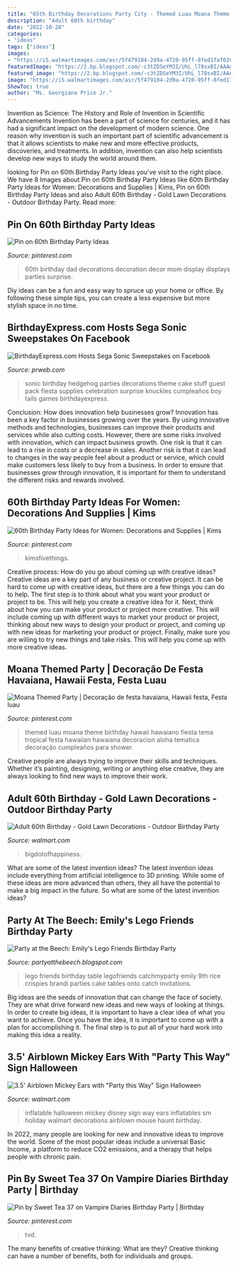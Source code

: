 ```yaml
---
title: "65th Birthday Decorations Party City - Themed Luau Moana Theme Birthday Hawaii Hawaiano Fiesta Tema Tropical Festa Hawaiian Hawaiana Decoracion Aloha Tematica Decoração Cumpleaños Para Shower"
description: "Adult 60th birthday"
date: "2022-10-28"
categories:
- "ideas"
tags: ["ideas"]
images:
- "https://i5.walmartimages.com/asr/5f479104-2d9a-4720-95ff-8fed17af020d.26cad80bbe5c80697d44508fb698f272.jpeg"
featuredImage: "https://2.bp.blogspot.com/-c3tZDSeYM3I/UhL_l78sxBI/AAAAAAAAAPU/4ACnynHocWI/s1600/309.JPG"
featured_image: "https://2.bp.blogspot.com/-c3tZDSeYM3I/UhL_l78sxBI/AAAAAAAAAPU/4ACnynHocWI/s1600/309.JPG"
image: "https://i5.walmartimages.com/asr/5f479104-2d9a-4720-95ff-8fed17af020d.26cad80bbe5c80697d44508fb698f272.jpeg"
ShowToc: true
author: "Ms. Georgiana Price Jr."
---
```



Invention as Science: The History and Role of Invention in Scientific Advancements
Invention has been a part of science for centuries, and it has had a significant impact on the development of modern science. One reason why invention is such an important part of scientific advancement is that it allows scientists to make new and more effective products, discoveries, and treatments. In addition, invention can also help scientists develop new ways to study the world around them.

	

		
looking for Pin on 60th Birthday Party Ideas you've visit to the right place. We have 8 Images about Pin on 60th Birthday Party Ideas like 60th Birthday Party Ideas for Women: Decorations and Supplies | Kims, Pin on 60th Birthday Party Ideas and also Adult 60th Birthday - Gold Lawn Decorations - Outdoor Birthday Party. Read more:
		
    
## Pin On 60th Birthday Party Ideas

<img loading=lazy src="https://i.pinimg.com/736x/88/5c/e8/885ce814f263a74a584f7506645f115d.jpg" onerror="this.onerror=null;this.src='https://tse3.mm.bing.net/th?id=OIP.15_dI0elEkwMqBMrKxORTAHaJ3&amp;pid=15.1';" alt="Pin on 60th Birthday Party Ideas">

_Source: pinterest.com_

>60th birthday dad decorations decoration decor mom display displays parties surprise. 

	

Diy ideas can be a fun and easy way to spruce up your home or office. By following these simple tips, you can create a less expensive but more stylish space in no time.

    
## BirthdayExpress.com Hosts Sega Sonic Sweepstakes On Facebook

<img loading=lazy src="http://ww1.prweb.com/prfiles/2012/05/25/9547409/75948.jpg" onerror="this.onerror=null;this.src='https://tse1.mm.bing.net/th?id=OIP.8Y5oQ9og688tQrsp5ljOFAHaKX&amp;pid=15.1';" alt="BirthdayExpress.com Hosts Sega Sonic Sweepstakes on Facebook">

_Source: prweb.com_

>sonic birthday hedgehog parties decorations theme cake stuff guest pack fiesta supplies celebration surprise knuckles cumpleaños boy tails games birthdayexpress. 

	

Conclusion: How does innovation help businesses grow?
Innovation has been a key factor in businesses growing over the years. By using innovative methods and technologies, businesses can improve their products and services while also cutting costs. However, there are some risks involved with innovation, which can impact business growth. One risk is that it can lead to a rise in costs or a decrease in sales. Another risk is that it can lead to changes in the way people feel about a product or service, which could make customers less likely to buy from a business. In order to ensure that businesses grow through innovation, it is important for them to understand the different risks and rewards involved.

    
## 60th Birthday Party Ideas For Women: Decorations And Supplies | Kims

<img loading=lazy src="https://i.pinimg.com/736x/fe/f1/f6/fef1f615760b01cd7b2d9674db65e365.jpg" onerror="this.onerror=null;this.src='https://tse4.mm.bing.net/th?id=OIP.fGIgS-nwaINEY1xp1uNifAHaLH&amp;pid=15.1';" alt="60th Birthday Party Ideas for Women: Decorations and Supplies | Kims">

_Source: pinterest.com_

>kimsfivethings. 

	

Creative process: How do you go about coming up with creative ideas?
Creative ideas are a key part of any business or creative project. It can be hard to come up with creative ideas, but there are a few things you can do to help. The first step is to think about what you want your product or project to be. This will help you create a creative idea for it. Next, think about how you can make your product or project more creative. This will include coming up with different ways to market your product or project, thinking about new ways to design your product or project, and coming up with new ideas for marketing your product or project. Finally, make sure you are willing to try new things and take risks. This will help you come up with more creative ideas.

    
## Moana Themed Party | Decoração De Festa Havaiana, Hawaii Festa, Festa Luau

<img loading=lazy src="https://i.pinimg.com/736x/44/c7/be/44c7be126d262d55963ebc0ee6be323f--themed-parties.jpg" onerror="this.onerror=null;this.src='https://tse2.mm.bing.net/th?id=OIP.zFObRlJwal0XvY4AIWt_IwHaKk&amp;pid=15.1';" alt="Moana Themed Party | Decoração de festa havaiana, Hawaii festa, Festa luau">

_Source: pinterest.com_

>themed luau moana theme birthday hawaii hawaiano fiesta tema tropical festa hawaiian hawaiana decoracion aloha tematica decoração cumpleaños para shower. 

	

Creative people are always trying to improve their skills and techniques. Whether it’s painting, designing, writing or anything else creative, they are always looking to find new ways to improve their work.

    
## Adult 60th Birthday - Gold Lawn Decorations - Outdoor Birthday Party

<img loading=lazy src="https://i5.walmartimages.com/asr/5f479104-2d9a-4720-95ff-8fed17af020d.26cad80bbe5c80697d44508fb698f272.jpeg" onerror="this.onerror=null;this.src='https://tse4.mm.bing.net/th?id=OIP.lBMKwIvXMXX3q2LQME3ZHAHaHa&amp;pid=15.1';" alt="Adult 60th Birthday - Gold Lawn Decorations - Outdoor Birthday Party">

_Source: walmart.com_

>bigdotofhappiness. 

	

What are some of the latest invention ideas?
The latest invention ideas include everything from artificial intelligence to 3D printing. While some of these ideas are more advanced than others, they all have the potential to make a big impact in the future. So what are some of the latest invention ideas?

    
## Party At The Beech: Emily&#039;s Lego Friends Birthday Party

<img loading=lazy src="https://2.bp.blogspot.com/-c3tZDSeYM3I/UhL_l78sxBI/AAAAAAAAAPU/4ACnynHocWI/s1600/309.JPG" onerror="this.onerror=null;this.src='https://tse4.mm.bing.net/th?id=OIP.rJP0ebCukcbXqRhOm-wh1AHaNL&amp;pid=15.1';" alt="Party at the Beech: Emily&#039;s Lego Friends Birthday Party">

_Source: partyatthebeech.blogspot.com_

>lego friends birthday table legofriends catchmyparty emily 9th rice crispies brandi parties cake tables onto catch invitations. 

	

Big ideas are the seeds of innovation that can change the face of society. They are what drive forward new ideas and new ways of looking at things. In order to create big ideas, it is important to have a clear idea of what you want to achieve. Once you have the idea, it is important to come up with a plan for accomplishing it. The final step is to put all of your hard work into making this idea a reality.

    
## 3.5&#039; Airblown Mickey Ears With &quot;Party This Way&quot; Sign Halloween

<img loading=lazy src="https://i5.walmartimages.com/asr/aa9d37af-df08-48b6-a4f2-ff1ce1487e2f_1.7ecbe6f539c603eb2d4178462d23dff7.jpeg" onerror="this.onerror=null;this.src='https://tse1.mm.bing.net/th?id=OIP.vKePHAqjCw1vm_hhy4xZsAHaNf&amp;pid=15.1';" alt="3.5&#039; Airblown Mickey Ears with &quot;Party this Way&quot; Sign Halloween">

_Source: walmart.com_

>inflatable halloween mickey disney sign way ears inflatables sm holiday walmart decorations airblown mouse haunt birthday. 

	

In 2022, many people are looking for new and innovative ideas to improve the world. Some of the most popular ideas include a universal Basic Income, a platform to reduce CO2 emissions, and a therapy that helps people with chronic pain.

    
## Pin By Sweet Tea 37 On Vampire Diaries Birthday Party | Birthday

<img loading=lazy src="https://i.pinimg.com/736x/af/24/6a/af246aec6a393f6db5618166b62b3caf.jpg" onerror="this.onerror=null;this.src='https://tse1.mm.bing.net/th?id=OIP.486jULsGHDO3JrDmeMfPIwHaJ3&amp;pid=15.1';" alt="Pin by Sweet Tea 37 on Vampire Diaries Birthday Party | Birthday">

_Source: pinterest.com_

>tvd. 

	

The many benefits of creative thinking: What are they?
Creative thinking can have a number of benefits, both for individuals and groups.

